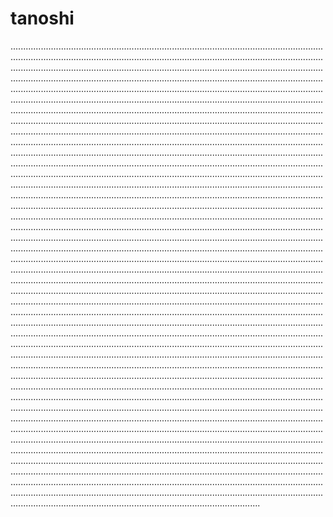 # tanoshi

.......................................................................................................................................................................................................................................................................................................................................................................................................................................................................................................................................................................................................................................................................................................................................................................................................................................................................................................................................................................................................................................................................................................................................................................................................................................................................................................................................................................................................................................................................................................................................................................................................................................................................................................................................................................................................................................................................................................................................................................................................................................................................................................................................................................................................................................................................................................................................................................................................................................................................................................................................................................................................................................................................................................................................................................................................................................................................................................................................................................................................................................................................................................................................................................................................................................................................................................................................................................................................................................................................................................................................................................................................................................................................................................................................................................................................................................................................................................................................................................................................................................................................................................................................................................................................................................................................................................................................................................................................................................................................................................................................................................................................................................................................................................................................................................................................................................................................................................................................................................................................................................................................................................................................................................................................................................................................................................................................................................................................................................................................................................................................................................................................................................................